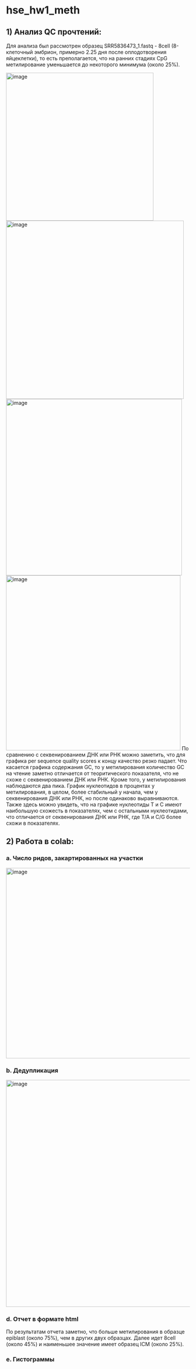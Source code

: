 # hse_hw1_meth

## 1) Анализ QC прочтений:

Для анализа был рассмотрен образец SRR5836473_1.fastq - 8cell (8-клеточный эмбрион, примерно 2.25 дня после оплодотворения яйцеклетки), то есть преполагается, что на ранних стадиях CpG метилирование уменьшается до некоторого минимума (около 25%).

<img width="404" alt="image" src="https://user-images.githubusercontent.com/67833171/157563134-21e3b89a-665b-4a19-940a-0dc4dce2c6f5.png">

<img width="487" alt="image" src="https://user-images.githubusercontent.com/67833171/157563011-d0bbf52e-d70b-418e-b3c3-740802b811b2.png">

<img width="482" alt="image" src="https://user-images.githubusercontent.com/67833171/157563044-12961fb9-98b8-4586-8cd3-b9b2c749154c.png">

<img width="478" alt="image" src="https://user-images.githubusercontent.com/67833171/157563069-f983cd29-f57e-4528-9650-0e122b1e4546.png">
По сравнению с секвенированием ДНК или РНК можно заметить, что для графика per sequence quality scores к концу качество резко падает.
Что касается графика содержания GC, то у метилирования количество GC на чтение заметно отличается от теоритического показателя, что не cхоже с секвенированием ДНК или РНК. Кроме того, у метилирования наблюдаются два пика. 
График нуклеотидов в процентах у метилирования, в целом, более стабильный у начала, чем у секвенирования ДНК или РНК, но после одинаково выравниваются. Также здесь можно увидеть, что на графике нуклеотиды T и C имеют наибольшую схожесть в показателях, чем с остальными нуклеотидами, что отличается от секвенирования ДНК или РНК, где T/A и C/G более схожи в показателях.

## 2) Работа в colab:

### a. Число ридов, закартированных на участки

<img width="520" alt="image" src="https://user-images.githubusercontent.com/67833171/157553054-954457d1-69f2-49b8-99ce-6fe00528acb7.png">

### b. Дедупликация

<img width="620" alt="image" src="https://user-images.githubusercontent.com/67833171/157565146-f73647d3-5b11-404c-b6c6-9b258350d614.png">

### d. Отчет в формате html
По результатам отчета заметно, что больше метилирования в образце epiblast (около 75%), чем в других двух образцах. Далее идет 8cell (около 45%) и наименьшее значение имеет образец ICM (около 25%).

### e. Гистограммы
